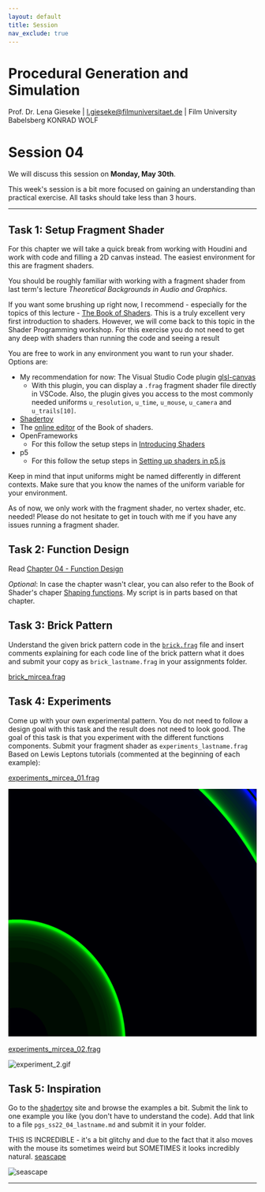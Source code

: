 ```yaml
---
layout: default
title: Session
nav_exclude: true
---
```


# Procedural Generation and Simulation

Prof. Dr. Lena Gieseke \| l.gieseke@filmuniversitaet.de \| Film University Babelsberg KONRAD WOLF

# Session 04

We will discuss this session on **Monday, May 30th**.   

This week's session is a bit more focused on gaining an understanding than practical exercise. All tasks should take less than 3 hours.

---

## Task 1: Setup Fragment Shader

For this chapter we will take a quick break from working with Houdini and work with code and filling a 2D canvas instead. The easiest environment for this are fragment shaders. 

You should be roughly familiar with working with a fragment shader from last term's lecture *Theoretical Backgrounds in Audio and Graphics*. 

If you want some brushing up right now, I recommend - especially for the topics of this lecture - [The Book of Shaders](https://thebookofshaders.com/). This is a truly excellent very first introduction to shaders. However, we will come back to this topic in the Shader Programming workshop. For this exercise you do not need to get any deep with shaders than running the code and seeing a result

You are free to work in any environment you want to run your shader. Options are:

* My recommendation for now: The Visual Studio Code plugin [glsl-canvas](https://marketplace.visualstudio.com/items?itemName=circledev.glsl-canvas)
    * With this plugin, you can display a `.frag` fragment shader file directly in VSCode. Also, the plugin gives you access to the most commonly needed uniforms `u_resolution`, `u_time`, `u_mouse`, `u_camera` and `u_trails[10]`.
* [Shadertoy](https://www.shadertoy.com/)
* The [online editor](http://editor.thebookofshaders.com/) of the Book of shaders.
* OpenFrameworks
    * For this follow the setup steps in [Introducing Shaders](https://openframeworks.cc/ofBook/chapters/shaders.html)
* p5
    * For this follow the setup steps in [Setting up shaders in p5.js](https://itp-xstory.github.io/p5js-shaders/#/./docs/setting-up-shaders-in-p5)  

Keep in mind that input uniforms might be named differently in different contexts. Make sure that you know the names of the uniform variable for your environment.  

As of now, we only work with the fragment shader, no vertex shader, etc. needed! Please do not hesitate to get in touch with me if you have any issues running a fragment shader.

## Task 2: Function Design

Read [Chapter 04 - Function Design](../../02_scripts/pgs_ss22_04_functions_script.md)

*Optional*: In case the chapter wasn't clear, you can also refer to the Book of Shader's chaper [Shaping functions](https://thebookofshaders.com/05/). My script is in parts based on that chapter.

## Task 3: Brick Pattern

Understand the given brick pattern code in the [`brick.frag`](brick.frag) file and insert comments explaining for each code line of the brick pattern what it does and submit your copy as `brick_lastname.frag` in your assignments folder.

[brick_mircea.frag](./brick_mircea.frag)

## Task 4: Experiments

Come up with your own experimental pattern. You do not need to follow a design goal with this task and the result does not need to look good. The goal of this task is that you experiment with the different functions components. Submit your fragment shader as `experiments_lastname.frag`
Based on Lewis Leptons tutorials (commented at the beginning of each example):

[experiments_mircea_01.frag](./experiments_mircea_01.frag)

![experiment_1.gif](./img/experiment_1.gif)

[experiments_mircea_02.frag](./experiments_mircea_02.frag)

![experiment_2.gif](./img/experiment_2.gif)

## Task 5: Inspiration

Go to the [shadertoy](https://www.shadertoy.com/) site and browse the examples a bit. Submit the link to one example you like (you don't have to understand the code). Add that link to a file `pgs_ss22_04_lastname.md` and submit it in your folder.

THIS IS INCREDIBLE - it's a bit glitchy and due to the fact that it also moves with the mouse its sometimes weird but SOMETIMES it looks incredibly natural.
[seascape](https://www.shadertoy.com/view/Ms2SD1)

![seascape](./img/seascape.gif)

---

